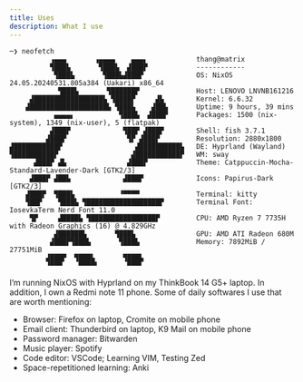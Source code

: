 ```yaml
---
title: Uses
description: What I use
---
```


```
─❯ neofetch 
          ▗▄▄▄       ▗▄▄▄▄    ▄▄▄▖            thang@matrix 
          ▜███▙       ▜███▙  ▟███▛            ------------ 
           ▜███▙       ▜███▙▟███▛             OS: NixOS 24.05.20240531.805a384 (Uakari) x86_64 
            ▜███▙       ▜██████▛              Host: LENOVO LNVNB161216 
     ▟█████████████████▙ ▜████▛     ▟▙        Kernel: 6.6.32 
    ▟███████████████████▙ ▜███▙    ▟██▙       Uptime: 9 hours, 39 mins 
           ▄▄▄▄▖           ▜███▙  ▟███▛       Packages: 1500 (nix-system), 1349 (nix-user), 5 (flatpak) 
          ▟███▛             ▜██▛ ▟███▛        Shell: fish 3.7.1 
         ▟███▛               ▜▛ ▟███▛         Resolution: 2880x1800 
▟███████████▛                  ▟██████████▙   DE: Hyprland (Wayland) 
▜██████████▛                  ▟███████████▛   WM: sway 
      ▟███▛ ▟▙               ▟███▛            Theme: Catppuccin-Mocha-Standard-Lavender-Dark [GTK2/3] 
     ▟███▛ ▟██▙             ▟███▛             Icons: Papirus-Dark [GTK2/3] 
    ▟███▛  ▜███▙           ▝▀▀▀▀              Terminal: kitty 
    ▜██▛    ▜███▙ ▜██████████████████▛        Terminal Font: IosevkaTerm Nerd Font 11.0 
     ▜▛     ▟████▙ ▜████████████████▛         CPU: AMD Ryzen 7 7735H with Radeon Graphics (16) @ 4.829GHz 
           ▟██████▙       ▜███▙               GPU: AMD ATI Radeon 680M 
          ▟███▛▜███▙       ▜███▙              Memory: 7892MiB / 27751MiB 
         ▟███▛  ▜███▙       ▜███▙
         ▝▀▀▀    ▀▀▀▀▘       ▀▀▀▘                                     
```
I’m running NixOS with Hyprland on my ThinkBook 14 G5+ laptop. In addition, I own a Redmi note 11 phone. Some of daily softwares I use that are worth mentioning:
- Browser: Firefox on laptop, Cromite on mobile phone
- Email client: Thunderbird on laptop, K9 Mail on mobile phone
- Password manager: Bitwarden
- Music player: Spotify
- Code editor: VSCode; Learning VIM, Testing Zed
- Space-repetitioned learning: Anki